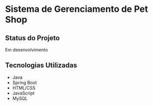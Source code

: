 # Sistema de Gerenciamento de Pet Shop

## Status do Projeto
Em desenvolvimento

## Tecnologias Utilizadas
- Java
- Spring Boot
- HTML/CSS
- JavaScript
- MySQL
